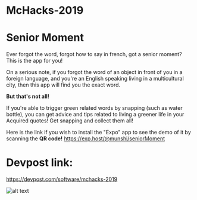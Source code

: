 # McHacks-2019

# Senior Moment
Ever forgot the word, forgot how to say in french, got a senior moment? This is the app for you! 

On a serious note, if you forgot the word of an object in front of you in a foreign language, and you're an English speaking living in a multicultural city, then this app will find you the exact word. 

**But that's not all!**

If you're able to trigger green related words by snapping (such as water bottle), you can get advice and tips related to living a greener life in your Acquired quotes! Get snapping and collect them all!

Here is the link if you wish to install the "Expo" app to see the demo of it by scanning the **QR code!**
https://exp.host/@munshi/seniorMoment

# Devpost link:
https://devpost.com/software/mchacks-2019

![alt text](https://challengepost-s3-challengepost.netdna-ssl.com/photos/production/software_photos/000/755/747/datas/gallery.jpg)
